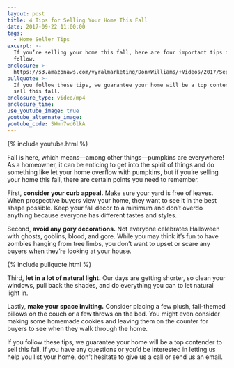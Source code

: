 ```yaml
---
layout: post
title: 4 Tips for Selling Your Home This Fall
date: 2017-09-22 11:00:00
tags:
  - Home Seller Tips
excerpt: >-
  If you’re selling your home this fall, here are four important tips for you to
  follow.
enclosure: >-
  https://s3.amazonaws.com/vyralmarketing/Don+Williams/+Videos/2017/September/Don+Williams+Group-+4+Tips+for+Selling+Your+Home+This+Fall.mp4
pullquote: >-
  If you follow these tips, we guarantee your home will be a top contender to
  sell this fall.
enclosure_type: video/mp4
enclosure_time:
use_youtube_image: true
youtube_alternate_image:
youtube_code: SWmn7wd6lkA
---
```



{% include youtube.html %}

Fall is here, which means—among other things—pumpkins are everywhere! As a homeowner, it can be enticing to get into the spirit of things and do something like let your home overflow with pumpkins, but if you’re selling your home this fall, there are certain points you need to remember.

First, **consider your curb appeal.** Make sure your yard is free of leaves. When prospective buyers view your home, they want to see it in the best shape possible. Keep your fall decor to a minimum and don’t overdo anything because everyone has different tastes and styles.

Second, **avoid any gory decorations.** Not everyone celebrates Halloween with ghosts, goblins, blood, and gore. While you may think it’s fun to have zombies hanging from tree limbs, you don’t want to upset or scare any buyers when they’re looking at your house.

{% include pullquote.html %}

Third, **let in a lot of natural light.** Our days are getting shorter, so clean your windows, pull back the shades, and do everything you can to let natural light in.

Lastly, **make your space inviting.** Consider placing a few plush, fall-themed pillows on the couch or a few throws on the bed. You might even consider making some homemade cookies and leaving them on the counter for buyers to see when they walk through the home.

If you follow these tips, we guarantee your home will be a top contender to sell this fall. If you have any questions or you’d be interested in letting us help you list your home, don’t hesitate to give us a call or send us an email.